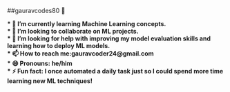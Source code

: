 ##gauravcodes80 👋

<b>
* 🌱 I’m currently learning Machine Learning concepts.<br>
* 👯 I’m looking to collaborate on ML projects.<br>
* 🤔 I’m looking for help with improving my model evaluation skills and learning how to deploy ML models.<br>
* 📫 How to reach me:gauravcoder24@gmail.com<br>
* 😄 Pronouns: he/him<br>
* ⚡ Fun fact: I once automated a daily task just so I could spend more time learning new ML techniques! <br></b>
